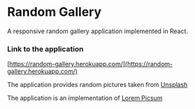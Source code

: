 # Random Gallery
A responsive random gallery application implemented in React.

### Link to the application
[https://random-gallery.herokuapp.com/](https://random-gallery.herokuapp.com/)

The application provides random pictures taken from [Unsplash](https://unsplash.com/)

The application is an implementation of [Lorem Picsum](https://picsum.photos/)

